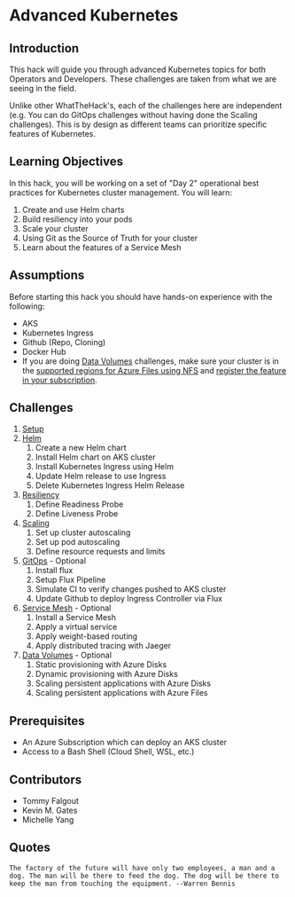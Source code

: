 # Advanced Kubernetes

## Introduction

This hack will guide you through advanced Kubernetes topics for both Operators and Developers.  These challenges are taken from what we are seeing in the field.

Unlike other WhatTheHack's, each of the challenges here are independent (e.g. You can do GitOps challenges without having done the Scaling challenges).  This is by design as different teams can prioritize specific features of Kubernetes.

## Learning Objectives

In this hack, you will be working on a set of "Day 2" operational best practices for Kubernetes cluster management.  You will learn:

1. Create and use Helm charts
1. Build resiliency into your pods
1. Scale your cluster
1. Using Git as the Source of Truth for your cluster
1. Learn about the features of a Service Mesh

## Assumptions

Before starting this hack you should have hands-on experience with the following:

- AKS
- Kubernetes Ingress
- Github (Repo, Cloning)
- Docker Hub
- If you are doing [Data Volumes](Coach/Solutions/07-data-volumes.md) challenges, make sure your cluster is in the [supported regions for Azure Files using NFS](https://docs.microsoft.com/en-us/azure/storage/files/storage-files-compare-protocols#regional-availability) and [register the feature in your subscription](https://github.com/kubernetes-sigs/azurefile-csi-driver/tree/master/deploy/example/nfs).

## Challenges

1. [Setup](./Student/01-setup.md)
1. [Helm](./Student/02-helm.md)
   1. Create a new Helm chart
   1. Install Helm chart on AKS cluster
   1. Install Kubernetes Ingress using Helm
   1. Update Helm release to use Ingress
   1. Delete Kubernetes Ingress Helm Release
1. [Resiliency](./Student/03-resiliency.md)
   1. Define Readiness Probe
   1. Define Liveness Probe
1. [Scaling](./Student/04-scaling.md)
   1. Set up cluster autoscaling
   1. Set up pod autoscaling
   1. Define resource requests and limits
1. [GitOps](./Student/05-gitops.md) - Optional
   1. Install flux
   1. Setup Flux Pipeline
   1. Simulate CI to verify changes pushed to AKS cluster 
   1. Update Github to deploy Ingress Controller via Flux
1. [Service Mesh](./Student/06-service-mesh.md) - Optional
   1. Install a Service Mesh
   1. Apply a virtual service
   1. Apply weight-based routing
   1. Apply distributed tracing with Jaeger
1. [Data Volumes](./Student/07-data-volumes.md) - Optional
   1. Static provisioning with Azure Disks
   1. Dynamic provisioning with Azure Disks
   1. Scaling persistent applications with Azure Disks
   1. Scaling persistent applications with Azure Files

## Prerequisites

- An Azure Subscription which can deploy an AKS cluster
- Access to a Bash Shell (Cloud Shell, WSL, etc.)

## Contributors

- Tommy Falgout
- Kevin M. Gates
- Michelle Yang

## Quotes

`The factory of the future will have only two employees, a man and a dog. The man will be there to feed the dog. The dog will be there to keep the man from touching the equipment. --Warren Bennis`
